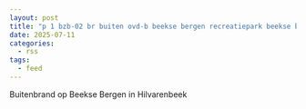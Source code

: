 ```yaml
---
layout: post
title: "p 1 bzb-02 br buiten ovd-b beekse bergen recreatiepark beekse bergen hilvarenbeek 209433 209241 209092"
date: 2025-07-11
categories: 
  - rss
tags: 
  - feed
---
```


Buitenbrand op Beekse Bergen in Hilvarenbeek
